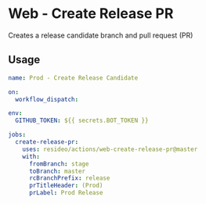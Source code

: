 # Web - Create Release PR

Creates a release candidate branch and pull request (PR)

## Usage

```yaml
name: Prod - Create Release Candidate

on:
  workflow_dispatch:

env:
  GITHUB_TOKEN: ${{ secrets.BOT_TOKEN }}

jobs:
  create-release-pr:
    uses: resideo/actions/web-create-release-pr@master
    with:
      fromBranch: stage
      toBranch: master
      rcBranchPrefix: release
      prTitleHeader: (Prod)
      prLabel: Prod Release
```